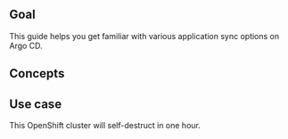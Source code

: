 ## Goal

This guide helps you get familiar with various application sync options on Argo CD.


## Concepts



## Use case


This OpenShift cluster will self-destruct in one hour.
